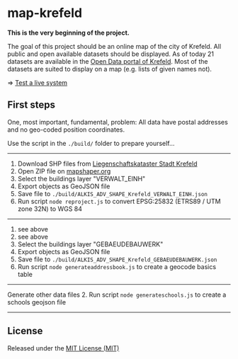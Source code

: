 # map-krefeld

**This is the very beginning of the project.**

The goal of this project should be an online map of the city of Krefeld.
All public and open available datasets should be displayed.
As of today 21 datasets are available in the [Open Data portal of Krefeld](https://www.offenesdatenportal.de/organization/krefeld).
Most of the datasets are suited to display on a map (e.g. lists of given names not).

=> [Test a live system](https://tursics.github.io/map-krefeld/)

## First steps

One, most important, fundamental, problem: All data have postal addresses and no geo-coded position coordinates.

Use the script in the ```./build/``` folder to prepare yourself...

---

1. Download SHP files from [Liegenschaftskataster Stadt Krefeld](https://www.offenesdatenportal.de/dataset/liegenschaftskataster-stadt-krefeld)
2. Open ZIP file on [mapshaper.org](http://mapshaper.org/)
3. Select the buildings layer "VERWALT_EINH"
4. Export objects as GeoJSON file
5. Save file to ```./build/ALKIS_ADV_SHAPE_Krefeld_VERWALT_EINH.json```
6. Run script ```node reproject.js``` to convert EPSG:25832 (ETRS89 / UTM zone 32N) to WGS 84

---

1. see above
2. see above
3. Select the buildings layer "GEBAEUDEBAUWERK"
4. Export objects as GeoJSON file
5. Save file to ```./build/ALKIS_ADV_SHAPE_Krefeld_GEBAEUDEBAUWERK.json```
6. Run script ```node generateaddressbook.js``` to create a geocode basics table

---

Generate other data files
2. Run script ```node generateschools.js``` to create a schools geojson file

---

## License

Released under the [MIT License (MIT)](LICENSE.md)

